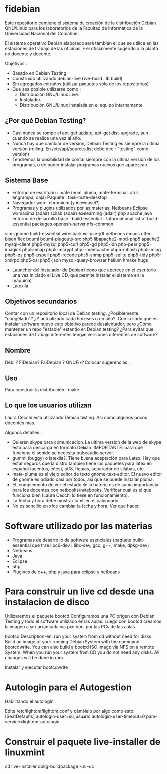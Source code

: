 fidebian
========

Este repositorio contiene el sistema de creación de la distribución Debian
GNU/Linux para los laboratorios de la Facultad de Informática de la Universidad
Nacional del Comahue.

El sistema operativo Debian elaborado será también el que se utilice
en las estaciones de trabajo de las oficinas, y el oficialmente sugerido
a la planta no docente y docente.

Objetivos :

 - Basado en Debian Testing. 
 - Construido utilizando debian-live (live-build : lb build)
 - Sin agregados extraños (utilizar paquetes sólo de los repositorios)
 - Que sea posible utilizarse como :
    * Distribución GNU/Linux Live.
    * Instalador.
    * Distribución GNU/Linux instalada en el equipo internamente.


¿Por qué Debian Testing?
------------------------

* Casi nunca se rompe el apt-get update; apt-get dist-upgrade, 
  aun cuando se realice una vez al año.
* Nunca hay que cambiar de version, Debian Testing es siempre la última
  versión (rolling. En /etc/apt/sources.list debe decir "testing" como version)
* Tendremos la posibilidad de contar siempre con la última versión de 
  los programas, o de poder instalar programas nuevos que aparezcan.


Sistema Base
------------

- Entorno de escritorio : mate (eom, pluma, mate-terminal, atril, engrampa, caja)
	Paquete : task-mate-desktop
- Navegador web : chromium (y iceweasel?)
- Programas y plugins utilizados por las materias.
   Netbeans
   Eclipse
   wxmaxima (adair)
   scilab (adair)
   exelearning (adair)
   php
   apache
   java
   entorno de desarrollo base : build-essential - Informational list of build-essential packages
   openssh-server
   nfs-common


 vim-gnome build-essential wireshark eclipse-jdt 
           netbeans emacs otter bison flex bouml bouml-plugouts-src 
           php5 libapache2-mod-php5 apache2 mysql-client php5-mysql 
           php5-curl php5-gd php5-idn php-pear php5-imagick php5-imap
           php5-mcrypt php5-memcache php5-mhash php5-ming php5-ps php5-pspell
           php5-recode php5-snmp php5-sqlite php5-tidy php5-xmlrpc php5-xsl php5-json
           mysql-query-browser helium hmake hugs

- Launcher del Instalador de Debian (icono que aperece en el escritorio una vez
  iniciado el Live CD, que permite instalar el sistema en la máquina)
- Latexila


Objetivos secundarios
---------------------

Contar con un repositorio local de Debian testing. ¿Posiblemente "congelado"?
¿Y actualizado cada 6 meses o un año?. Con lo lindo que es instalar software
nuevo este objetivo parece desalentador, pero ¿Cómo mantener un repo
"estable" estando en Debian testing? ¿Para evitar que estaciones de trabajo
diferentes tengan versiones diferentes de software?


Nombre
------

Debi ?
FiDebian?
FaiDebian ?
GNUFix?
Colocar sugerencias..


Uso
---

Para construir la distribución : make



Lo que los usuarios utilizan
----------------------------

Laura Cecchi está utilizando Debian testing. Así como algunos pocos docentes
mas.

Algunos detalles :

- Quieren skype para comunicacion. La ultima version de la web de skype
está para descarga en formato Debian. IMPORTANTE: para que funcione el sonido
se necesita pulseaudio server.
- gummi (buggy) o latexila?. Tiene buena aceptación para Latex. Hay que estar seguros que la distro tambien tiene los paquetes para latex en español (acentos, eñes), utf8, figuras, separador de silabas, etc.
- mate-pluma es el viejo editor de texto gnome-text-editor. El nuevo
  editor de gnome es odiado casi por todos, asi que se puede instalar pluma.
- EL complemento de ver el estado de la bateria es de suma importancia
  para los docentes con netbooks/notebooks. Verificar cual es el que funciona
  bien (Laura Cecchi lo tiene en funcionamiento).
- La fecha y hora debe mostrar tambien el calendario.
- No es sencillo en xfce cambiar la fecha y hora. Ver que hacer.


Software utilizado por las materias
===================================

- Programas de desarrollo de software esenciales (paquete build-essential que trae libc6-dev | libc-dev, gcc, g++, make, dpkg-dev)
- Netbeans
- Java
- Eclipse
- php
- Plugines de c++, php y java para eclipse y netbeans


Para construir un live cd desde una instalacion de disco
========================================================

Utilizaremos el paquete bootcd
Configuramos una PC origen con Debian Testing y todo el software utilizado
en las aulas. Luego con bootcd creamos la imagen a ser arrancada
via pxe boot por las PCs de las aulas.

bootcd
Description-en: run your system from cd without need for disks
 Build an image of your running Debian System with the command bootcdwrite.
 You can also build a bootcd ISO image via NFS on a remote System.
 When you run your system from CD you do not need any disks. All
 changes will be done in ram.

Instalar y ejecutar bootcdwrite

Autologin para el Autogestion
=============================

Habilitando el autologin

Edite /etc/lightdm/lightdm.conf y cámbielo por algo como esto:
[SeatDefaults] 
autologin-user=su_usuario 
autologin-user-timeout=0 
pam-service=lightdm-autologin 


Construir el paquete live-installer de linuxmint
================================================

cd live-installer 
dpkg-buildpackage -us -uc
